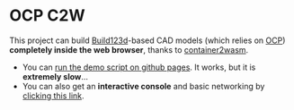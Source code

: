 # OCP C2W

This project can build [Build123d](https://github.com/gumyr/build123d)-based CAD
models (which relies on [OCP](https://github.com/CadQuery/OCP)) **completely inside the web browser**, thanks to [container2wasm](https://github.com/ktock/container2wasm).

- You can [run the demo script on github pages](https://yeicor-3d.github.io/ocp-c2w/). It works, but it is **extremely slow**...
- You can also get an **interactive console** and basic networking by [clicking this link](https://yeicor-3d.github.io/ocp-c2w/?args=bash&net=browser).

